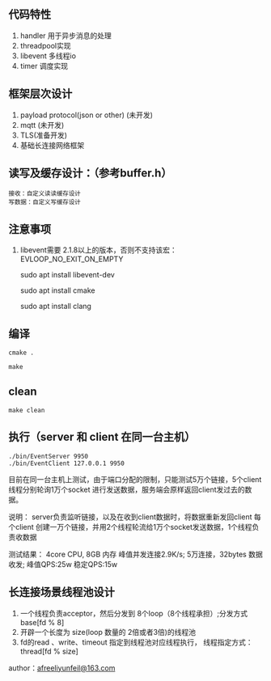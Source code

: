 
## 代码特性
1. handler 用于异步消息的处理
2. threadpool实现
3. libevent 多线程io
4. timer 调度实现

## 框架层次设计
1. payload protocol(json or other) (未开发)
2. mqtt (未开发)
3. TLS(准备开发)
4. 基础长连接网络框架


## 读写及缓存设计：（参考buffer.h）
    接收：自定义读读缓存设计
    写数据：自定义写缓存设计

## 注意事项
1. libevent需要 2.1.8以上的版本，否则不支持该宏：EVLOOP_NO_EXIT_ON_EMPTY

    sudo apt install libevent-dev

    sudo apt install cmake

    sudo apt install clang
  
## 编译
    cmake .

    make

## clean
    make clean

## 执行（server 和 client 在同一台主机）
    ./bin/EventServer 9950
    ./bin/EventClient 127.0.0.1 9950

目前在同一台主机上测试，由于端口分配的限制，只能测试5万个链接，5个client线程分别轮询1万个socket 进行发送数据，服务端会原样返回client发过去的数据。

说明：
    server负责监听链接，以及在收到client数据时，将数据重新发回client
    每个client 创建一万个链接，并用2个线程轮流给1万个socket发送数据，1个线程负责收数据

测试结果：
    4core CPU, 8GB 内存
    峰值并发连接2.9K/s; 
    5万连接，32bytes 数据收发;
    峰值QPS:25w 稳定QPS:15w

## 长连接场景线程池设计

1. 一个线程负责acceptor，然后分发到 8个loop（8个线程承担）;分发方式 base[fd % 8] 
2. 开辟一个长度为 size(loop 数量的 2倍或者3倍)的线程池
3. fd的read 、write、timeout 指定到线程池对应线程执行， 线程指定方式：thread[fd % size]

author：afreeliyunfeil@163.com
